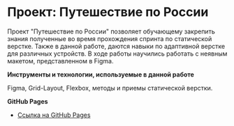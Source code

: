 # Проект: Путешествие по России

Проект "Путешествие по России" позволяет обучающему закрепить знания полученные во время прохождения спринта по статической верстке. Также в данной работе, даются навыки по адаптивной верстке для различных устройств. В ходе работы научились работать с неявным макетом, представленном в Figma.

**Инструменты и технологии, используемые в данной работе**

Figma, Grid-Layout, Flexbox, методы и приемы статической верстки.

**GitHub Pages**

* [Ссылка на GitHub Pages](https://mfreenzy.github.io/russian-travel/)

